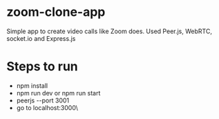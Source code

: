 # zoom-clone-app
Simple app to create video calls like Zoom does. Used Peer.js, WebRTC, socket.io and Express.js

# Steps to run
- npm install
- npm run dev or npm run start
- peerjs --port 3001
- go to localhost:3000\